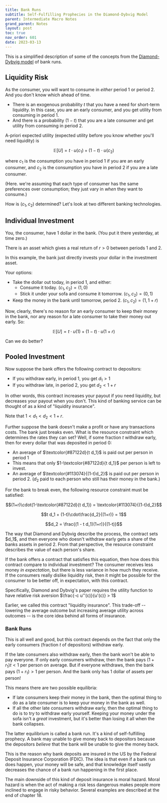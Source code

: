 ```yaml
---
title: Bank Runs
subtitle: Self-Fulfilling Prophecies in the Diamond-Dybvig Model
parent: Intermediate Macro Notes
grand_parent: Notes
layout: post
toc: true
nav_order: 601
date: 2023-03-13
---
```



This is a simplified description of some of the concepts from the [Diamond-Dybvig model](https://www.minneapolisfed.org/research/quarterly-review/bank-runs-deposit-insurance-and-liquidity) of bank runs.

<!--[^ddcite]: If you'd like to read the paper by Diamond and Dybvig, a pdf can be accessed from the [Minneapolis Fed](https://www.minneapolisfed.org/research/quarterly-review/bank-runs-deposit-insurance-and-liquidity)-->



## Liquidity Risk

As the consumer, you will want to consume in *either* period 1 or period 2.
And you don't know which ahead of time.

- There is an exogenous probability $t$ that you have a need for short-term liquidity. In this case, you are an early consumer, and you get utility from consuming in period 1.
- And there is a probability $(1-t)$ that you are a late consumer and get utility from consuming in period 2.

A-priori expected utility (expected utility before you know whether you'll need liquidity) is

$$\mathbb E [U] = t \cdot u(c_1) + (1-t) \cdot u(c_2)$$

<!--DD have a time preference term. Here, that's just set to 1.-->

where $c_1$ is the consumption you have in period 1 if you are an early consumer,
and $c_2$ is the consumption you have in period 2 if you are a late consumer.

(Here. we're assuming that each type of consumer has the same preferences over consumption; they just vary in *when* they want to consume.)

How is $(c_1,c_2)$ determined?
Let's look at two different banking technologies.




## Individual Investment

You, the consumer, have 1 dollar in the bank.
(You put it there yesterday, at time zero.)

There is an asset which gives a real return of $r > 0$ between periods 1 and 2.

In this example, the bank just directly invests your dollar in the investment asset.

Your options:

- Take the dollar out today, in period 1, and either:
    - Consume it today. $(c_1,c_2)=(1,0)$
    - Stick it under your sofa and consume it tomorrow. $(c_1,c_2)=(0,1)$
- Keep the money in the bank until tomorrow, period 2. $(c_1,c_2)=(1,1+r)$

Now, clearly, there's no reason for an early consumer to keep their money in the bank,
nor any reason for a late consumer to take their money out early.
So:

$$\mathbb E [U] = t \cdot u(1) + (1-t) \cdot u(1+r)$$

Can we do better?




## Pooled Investment

Now suppose the bank offers the following contract to depositors:

- If you withdraw early, in period 1, you get $d_1 > 1$
- If you withdraw late, in period 2, you get $d_2 < 1+r$

In other words, this contract increases your payout if you need liquidity,
but decreases your payout when you don't.
This kind of banking service can be thought of as a kind of "liquidity insurance".

Note that $1 < d_1 < d_2 < 1+r$.

Further suppose the bank doesn't make a profit or have any transactions costs.
The bank just breaks even.
What is the resource constraint which determines the rates they can set?
Well, if some fraction $t$ withdraw early, 
then for every dollar that was deposited in period 0:

- An average of $\textcolor{#87122d}{t d_1}$ is paid out per person in period 1
- This means that only $1-\textcolor{#87122d}{t d_1}$ per person is left to invest.
- An average of $\textcolor{#113074}{(1-t)d_2}$ is paid out per person in period 2. ($d_2$ paid to each person who still has their money in the bank.)

For the bank to break even, the following resource constraint must be satisfied:

$$(1+r)\cdot(1-\textcolor{#87122d}{t d_1}) = \textcolor{#113074}{(1-t)d_2}$$

$$t d_1 + (1-t)\cdot\frac{d_2}{(1+r)} = 1$$

$$d_2 = \frac{(1 - t d_1)(1+r)}{(1-t)}$$

<aside>
The way that Diamond and Dybvig describe the process,
the contract sets $d_1$, 
and then everyone who doesn't withdraw early gets a share of the banks assets in period 2.
From that perspective, the resource constraint describes the value of each person's share.
</aside>

If the bank offers a contract that satisfies this equation, 
then how does this contract compare to individual investment?
The consumer receives less money *in expectation*,
but there is less variance in how much they receive.
If the consumers really dislike liquidity risk, 
then it might be possible for the consumer to be better off, in expectation, with this contract.

<aside>
Specifically, Diamond and Dybvig's paper requires the utility function to have relative risk aversion $\frac{-c u''(c)}{u'(c)} > 1$
</aside>

Earlier, we called this contract "liquidity insurance".
This trade-off -- lowering the average outcome but increasing average utility across outcomes -- 
is the core idea behind all forms of insurance.

<!--
https://quant.stackexchange.com/questions/8623/what-is-the-significance-of-relative-risk-aversion
RRA from second-order taylor expansion


If the utility function is concave down, meaning that consumers dislike risk,
then it might be possible for the consumer to be better off, in expectation, with this contract.
That is, it's possible for:

$$t \cdot u(1+r_1) + (1-t) \cdot u(1+r_2) \geq t \cdot u(1) + (1-t) \cdot u(1+r)$$
-->




### Bank Runs

This is all well and good, but this contract depends on the fact that 
only the early consumers (fraction $t$ of depositors) withdraw early.

If the late consumers also withdraw early, 
then the bank won't be able to pay everyone.
If only early consumers withdraw, then the bank pays $(1+r_1)t < 1$ per person on average.
But if everyone withdraws, then the bank pays $(1+r_1) > 1$ per person.
And the bank only has 1 dollar of assets per person!

This means there are two possible equilibria:
- If late consumers keep their money in the bank, then the optimal thing to do as a late consumer is to keep your money in the bank as well. 
- If all the other late consumers withdraw early, then the optimal thing to do is to try to withdraw early yourself. Keeping your money under the sofa isn't a *great* investment, but it's better than losing it all when the bank collapses.

The latter equilibrium is called a bank run.
It's a kind of self-fulfilling prophecy.
A bank may unable to give money back to depositors
because the depositors *believe* that the bank will be unable to give the money back.


This is the reason why bank deposits are insured in the US by the Federal Deposit Insurance Corporation (FDIC).
The idea is that even if a bank run does happen, your money will be safe,
and that knowledge itself vastly decreases the chance of a bank run happening in the first place.

The main downside of this kind of deposit insurance is moral hazard.
Moral hazard is when the act of making a risk less dangerous
makes people more inclined to engage in risky behavior.
Several examples are described at the end of chapter 18.



<!--
Comparison to risk compensation?

Examples of moral hazard / risk compensation:
- Riskier investments when losses are insured.
- safer cars leads to riskier driving
- parachutes lead to people skydiving
- bike helmets cause cyclists to drive less cautiously
- flood insurance causes people to build in floodplains

refer to tullock spike

All the member banks pay money to the FDIC, and when a bank fails because of a bank run, the FDIC steps in to take over [add more details here]
-->


